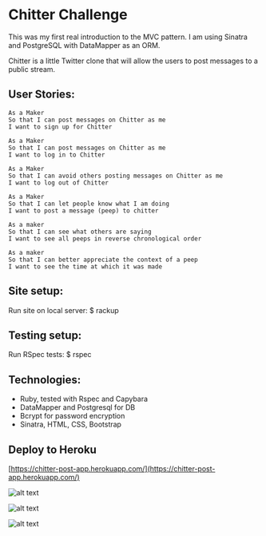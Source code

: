 Chitter Challenge
=================

This was my first real introduction to the MVC pattern. I am using Sinatra and PostgreSQL with DataMapper as an ORM.

Chitter is a little Twitter clone that will allow the users to post messages to a public stream.

User Stories:
-------

```
As a Maker
So that I can post messages on Chitter as me
I want to sign up for Chitter

As a Maker
So that I can post messages on Chitter as me
I want to log in to Chitter

As a Maker
So that I can avoid others posting messages on Chitter as me
I want to log out of Chitter

As a Maker
So that I can let people know what I am doing  
I want to post a message (peep) to chitter

As a maker
So that I can see what others are saying  
I want to see all peeps in reverse chronological order

As a maker
So that I can better appreciate the context of a peep
I want to see the time at which it was made
```

Site setup:
----------
Run site on local server: $ rackup

Testing setup:
--------------
Run RSpec tests: $ rspec

Technologies:
-------------
* Ruby, tested with Rspec and Capybara
* DataMapper and Postgresql for DB
* Bcrypt for password encryption
* Sinatra, HTML, CSS, Bootstrap

Deploy to Heroku
----------------
[https://chitter-post-app.herokuapp.com/](https://chitter-post-app.herokuapp.com/)

![alt text](https://github.com/ManuCiao/Chitter-Challenge/tree/master/public/img/homepage.png "Homepage page")

![alt text](https://github.com/ManuCiao/Chitter-Challenge/tree/master/public/img/errors.png "Error messages displayed")

![alt text](https://github.com/ManuCiao/Chitter-Challenge/tree/master/public/img/signup_form.png "Sign up form")
